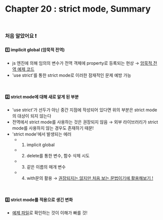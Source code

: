 # Chapter 20 : strict mode, Summary

<br>

### 처음 알았어요 ❗️
#### 1️⃣ implicit global (암묵적 전역)
- js 엔진에 의해 임의의 변수가 전역 객체에 property로 등록되는 현상 → <a href="./implicitGlobal.js">암묵적 전역 예제 코드</a>
- 'use strict'를 통한 strict mode로 이러한 잠재적인 문제 예방 가능

<br>

#### 2️⃣ strict mode에 대해 새로 알게 된 부분
- 'use strict'가 선두가 아닌 중간 지점에 작성되어 있다면 위의 부분은 strict mode의 대상이 되지 않는다
- 전역에서 strict mode를 사용하는 것은 권장되지 않음 → 외부 라이브러리가 strict mode를 사용하지 않는 경우도 존재하기 때문!
- 'strict mode'에서 발생되는 에러
    - 1. implicit global
    - 2. delete를 통한 변수, 함수 삭제 시도
    - 3. 같은 이름의 매개 변수
    - 4. with문의 활용 → <a href="./with.js">권장되지는 않지만 처음 보는 문법이기에 활용해보기 !</a>

<br>

#### 3️⃣ strict mode를 적용으로 생긴 변화
- <a href="./afterStrictMode.js">예제 파일</a>로 확인하는 것이 이해가 빠를 것!